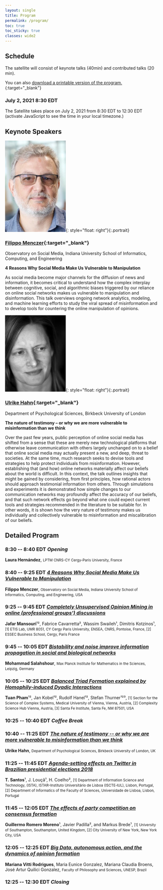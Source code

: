 ```yaml
---
layout: single
title: Program
permalink: /program/
toc: true
toc_sticky: true
classes: wide2
---
```


## Schedule

The satellite will consist of keynote talks (40min) and contributed talks (20 min).

You can also [download a printable version of the program.](/pdf/program_networks2021_opladyn_satellite.pdf){:target="_blank"}

### July 2, 2021 8:30 EDT

The Satellite takes place on July 2, 2021 from 8:30 EDT to 12:30 EDT (<script>event_local()</script><noscript>activate JavaScript to see the time</noscript> in your local timezone.)

## Keynote Speakers

![Filippo Menczer](/img/fm.webp){: style="float: right"}{:.portrait}
### [Filippo Menczer](https://cnets.indiana.edu/fil/){:target="_blank"}
Observatory on Social Media, Indiana University School of Informatics, Computing, and Engineering

**4 Reasons Why Social Media Make Us Vulnerable to Manipulation**

As social media become major channels for the diffusion of
news and information, it becomes critical to understand how the
complex interplay between cognitive, social, and algorithmic biases
triggered by our reliance on online social networks makes us
vulnerable to manipulation and disinformation. This talk overviews
ongoing network analytics, modeling, and machine learning efforts to
study the viral spread of misinformation and to develop tools for
countering the online manipulation of opinions.

![Ulrike Hahn](/img/uh.webp){: style="float: right"}{:.portrait}
### [Ulrike Hahn](http://www.bbk.ac.uk/our-staff/profile/8009667/ulrike-hahn){:target="_blank"}
Department of Psychological Sciences, Birkbeck University of London

**The nature of testimony – or why we are more vulnerable to misinformation than we think**

Over the past few years, public perception of online social media has shifted from a sense that these are merely new technological platforms that otherwise leave communication with others largely unchanged on to a belief that online social media may actually present a new, and deep, threat to societies. At the same time, much research seeks to devise tools and strategies to help protect individuals from misinformation. However, establishing that (and how) online networks materially affect our beliefs about the world is difficult. In this context, the talk outlines insights that might be gained by considering, from first principles, how rational actors should approach testimonial information from others. Through simulations and experiments it is demonstrated how simple changes to our communication networks may profoundly affect the accuracy of our beliefs, and that such network effects go beyond what one could expect current tools and strategies recommended in the literature to be suitable for. In other words, it is shown how the very nature of testimony makes us individually and collectively vulnerable to misinformation and miscalibration of our beliefs.

## Detailed Program

### 8:30 -- 8:40 EDT *Opening*
**Laura Hernández**, <small>LPTM CNRS-CY Cergy-Paris University, France</small>

### 8:40 -- 9:25 EDT *[4 Reasons Why Social Media Make Us Vulnerable to Manipulation](/program/#filippo-menczer)*
**Filippo Menczer**, <small>Observatory on Social Media, Indiana University School of Informatics, Computing, and Engineering, USA</small>

### 9:25 -- 9:45 EDT *[Completely Unsupervised Opinion Mining in online (professional groups') discussions](/pdf/mansouri.pdf)*
**Jafar Mansouri**¹², Fabrice Cavarretta², Wassim Swaileh¹, Dimitris Kotzinos¹, <small>[1] ETIS Lab, UMR 8051, CY Cergy Paris University, ENSEA, CNRS, Pontoise, France, [2] ESSEC Business School, Cergy, Paris France</small>

### 9:45 -- 10:05 EDT *[Bistability and noise improve information propagation in social and biological networks](/pdf/salahshour.pdf)*
**Mohammad Salahshour**, <small>Max Planck Institute for Mathematics in the Sciences, Leipzig, Germany</small>

### 10:05 -- 10:25 EDT *[Balanced Triad Formation explained by Homophily-induced Dyadic Interactions](/pdf/pham.pdf)*
**Tuan Pham**¹², Jan Kobel¹², Rudolf Hanel¹², Stefan Thurner¹²³, <small>[1] Section for the Science of Complex Systems, Medical University of Vienna, Vienna, Austria, [2] Complexity Science Hub Vienna, Austria, [3] Santa Fe Institute, Santa Fe, NM 87501, USA</small>

### 10:25 -- 10:40 EDT *Coffee Break*

### 10:40 -- 11:25 EDT *[The nature of testimony -- or why we are more vulnerable to misinformation than we think](/program/#ulrike-hahn)*
**Ulrike Hahn**, <small>Department of Psychological Sciences, Birkbeck University of London, UK</small>

### 11:25 -- 11:45 EDT *[Agenda-setting effects on Twitter in Brazilian presidential elections 2018](/pdf/santos.pdf)*
**T. Santos**¹, J. Louçã¹, H. Coelho², <small>[1] Department of Information Science and Technology, (ISTA), ISTAR–Instituto Universitário de Lisboa (ISCTE‐IUL), Lisbon, Portugal, [2] Department of Informatics of the Faculty of Sciences, Universidade de Lisboa, Lisbon, Portugal</small>

### 11:45 -- 12:05 EDT *[The effects of party competition on consensus formation](/pdf/moreno.pdf)*
**Guillermo Romero Moreno**¹, Javier Padilla², and Markus Brede¹, <small>[1] University of Southampton, Southampton, United Kingdom, [2] City University of New York, New York City, USA</small>

### 12:05 -- 12:25 EDT *[Big Data, autonomous action, and the dynamics of opinion formation](/pdf/rodrigues.pdf)*
**Mariana Vitti Rodrigues**, Maria Eunice Gonzalez, Mariana Claudia Broens, José Artur Quilici Gonzalez, <small>Faculty of Philosophy and Sciences, UNESP, Brazil</small>

### 12:25 -- 12:30 EDT *Closing*